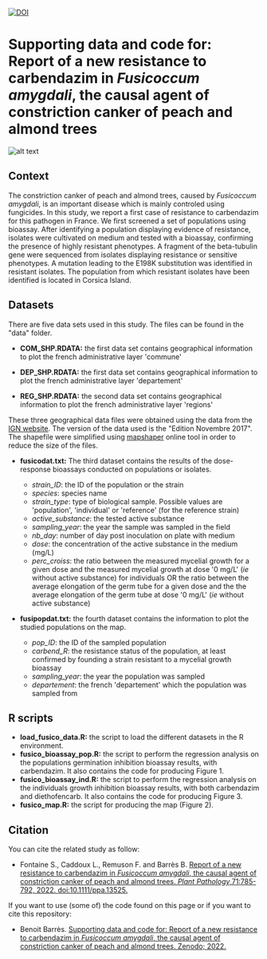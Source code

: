 [![DOI](https://zenodo.org/badge/190763363.svg)](https://zenodo.org/badge/latestdoi/190763363)

# Supporting data and code for: Report of a new resistance to carbendazim in *Fusicoccum amygdali*, the causal agent of constriction canker of peach and almond trees

![alt text](https://y9xjpa.db.files.1drv.com/y4mpjcgFHlzSPQzhQNV-dAkypEx7uWgJhPxL6MraJDeaIrM-2RuAwYTpqu6gxKuqMRb9SuyCU4qQntQUYMi3VF9MkovXWgC_P5rG5ny6lLdKjXJBjVdPkGUuy3TLdyJC6jCzGDkk2SOaGWwlQCHLn-uyF7zSROc9SEcCcHqbh9OSCh2vv6eWVhUQ-vt5FdOrxCRxSXRJ_c1xKVKZtnYyOViXw?width=1584&height=588&cropmode=none)


## Context
The constriction canker of peach and almond trees, caused by *Fusicoccum amygdali*, is an important disease which is mainly controled using fungicides. In this study, we report a first case of resistance to carbendazim for this pathogen in France. We first screened a set of populations using bioassay. After identifying a population displaying evidence of resistance, isolates were cultivated on medium and tested with a bioassay, confirming the presence of highly resistant phenotypes. A fragment of the beta-tubulin gene were sequenced from isolates displaying resistance or sensitive phenotypes. A mutation leading to the E198K substitution was identified in resistant isolates. The population from which resistant isolates have been identified is located in Corsica Island.


## Datasets
There are five data sets used in this study. The files can be found in the "data" folder. 

+ **COM_SHP.RDATA:** the first data set contains geographical information to plot the french administrative layer 'commune'

+ **DEP_SHP.RDATA:** the first data set contains geographical information to plot the french administrative layer 'departement'

+ **REG_SHP.RDATA:** the second data set contains geographical information to plot the french administrative layer 'regions'

These three geographical data files were obtained using the data from the [IGN website](http://professionnels.ign.fr/adminexpress). The version of the data used is the "Edition Novembre 2017". The shapefile were simplified using [mapshaper](https://mapshaper.org/) online tool in order to reduce the size of the files. 

+ **fusicodat.txt:** The third dataset contains the results of the dose-response bioassays conducted on populations or isolates. 
  + *strain_ID*: the ID of the population or the strain
  + *species*: species name
  + *strain_type*: type of biological sample. Possible values are 'population', 'individual' or 'reference' (for the reference strain)
  + *active_substance*: the tested active substance
  + *sampling_year*: the year the sample was sampled in the field
  + *nb_day*: number of day post inoculation on plate with medium
  + *dose*: the concentration of the active substance in the medium (mg/L)
  + *perc_croiss*: the ratio between the measured mycelial growth for a given dose and the measured mycelial growth at dose '0 mg/L' (*ie* without active substance) for individuals OR the ratio between the average elongation of the germ tube for a given dose and the the average elongation of the germ tube at dose '0 mg/L' (*ie* without active substance)

+ **fusipopdat.txt:** the fourth dataset contains the information to plot the studied populations on the map. 
  + *pop_ID*: the ID of the sampled population
  + *carbend_R*: the resistance status of the population, at least confirmed by founding a strain resistant to a mycelial growth bioassay
  + *sampling_year*: the year the population was sampled
  + *departement*: the french 'departement' which the population was sampled from


## R scripts
+ **load_fusico_data.R:** the script to load the different datasets in the R environment. 
+ **fusico_bioassay_pop.R:** the script to perform the regression analysis on the populations germination inhibition bioassay results, with carbendazim. It also contains the code for producing Figure 1. 
+ **fusico_bioassay_ind.R:** the script to perform the regression analysis on the individuals growth inhibition bioassay results, with both carbendazim and diethofencarb. It also contains the code for producing Figure 3. 
+ **fusico_map.R:** the script for producing the map (Figure 2). 


## Citation
You can cite the related study as follow: 
+ Fontaine S., Caddoux L., Remuson F. and Barrès B. [Report of a new resistance to carbendazim in *Fusicoccum amygdali*, the causal agent of constriction canker of peach and almond trees. *Plant Pathology*,71:785-792, 2022. doi:10.1111/ppa.13525.](https://bsppjournals.onlinelibrary.wiley.com/doi/10.1111/ppa.13525)

If you want to use (some of) the code found on this page or if you want to cite this repository: 
+ Benoit Barrès. [Supporting data and code for: Report of a new resistance to carbendazim in *Fusicoccum amygdali*, the causal agent of constriction canker of peach and almond trees. Zenodo; 2022.](https://zenodo.org/badge/latestdoi/190763363)
